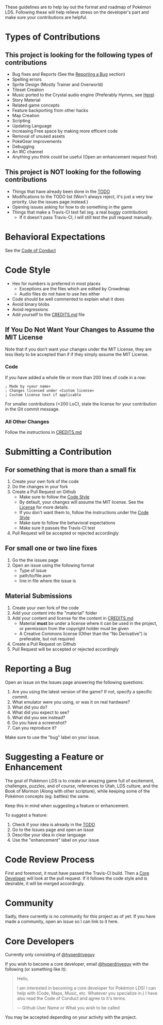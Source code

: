 These guidelines are to help lay out the format and roadmap of Pokémon
LDS. Following these will help relieve stress on the developer's part
and make sure your contributions are helpful.

# Types of Contributions

## This project is looking for the following types of contributions

* Bug fixes and Reports (See the [Reporting a Bug](#reporting-a-bug) section)
* Spelling errors
* Sprite Design (Mostly Trainer and Overworld)
* Tileset Creation
* Music ported to the Crystal audio engine (Preferably Hymns, see [Here](https://www.lds.org/music/library/hymns?lang=eng))
* Story Material
* Related game concepts
* Feature backporting from other hacks
* Map Creation
* Scripting
* Updating Language
* Increasing Free space by making more efficent code
* Removal of unused assets
* PokéGear improvements
* Debugging
* An IRC channel
* Anything you think could be useful (Open an enhancement request first)

## This project is NOT looking for the following contributions

* Things that have already been done in the [TODO](https://github.com/hyperdriveguy/pokelds/blob/master/TODO.md)
* Modifications to the TODO list (Won't always reject, it's just a very
  low priority. Use the issues page instead.)
* Opening issues asking for how to do something in the game
* Things that make a Travis-CI test fail (eg. a real buggy contribution)
    * If it doesn't pass Travis-CI, I will still test the pull request manually.

# Behavioral Expectations

See the [Code of Conduct](https://github.com/hyperdriveguy/pokelds/blob/master/CODE_OF_CONDUCT.md)

# Code Style

* Hex for numbers is preferred in most places
    * Exceptions are the files which are edited by Crowdmap
    * Audio files do not have to use hex either
* Code should be well commented to explain what it does
* Avoid binary blobs
* Avoid regressions
* Add yourself to the [CREDITS.md](https://github.com/hyperdriveguy/pokelds/blob/master/CREDITS.md) file

## If You Do Not Want Your Changes to Assume the MIT License

Note that if you don't want your changes under the MIT License, they are less likely
to be accepted than if if they simply assume the MIT License.

### Code

If you have added a whole file or more than 200 lines of code in a row:

```assembly
; Made by <your name>
; Changes licensed under <Custom license>
; Custom license text if applicable
```

For smaller contributions (<200 LoC), state the license for your contribution in the
Git commit message.

### All Other Changes

Follow the instructions in [CREDITS.md](https://github.com/hyperdriveguy/pokelds/blob/master/CREDITS.md)

# Submitting a Contribution

## For something that is more than a small fix

1. Create your own fork of the code
2. Do the changes in your fork
3. Create a Pull Request on Github
    * Make sure to follow the [Code Style](#code-style)
    * By default, your changes will assume the MIT license. See the
      [License](https://github.com/hyperdriveguy/pokelds/blob/master/LICENSE.md) for more details.
    * If you don't want them to, follow the instructions under the
      [Code Style](#code-style)
    * Make sure to follow the behavioral expectations
    * Make sure it passes the Travis-CI test
4. Pull Request will be accepted or rejected accordingly

## For small one or two line fixes

1. Go the the issues page
2. Open an issue using the following format
    * Type of issue
    * path/to/file.asm
    * line in file where the issue is

## Material Submissions

1. Create your own fork of the code
2. Add your content into the "material" folder
3. Add your content and license for the content in [CREDITS.md](https://github.com/hyperdriveguy/pokelds/blob/master/CREDITS.md)
    * Material __must__ be under a license where it can be used in the
      project, or permission from the copyright holder must be given
    * A Creative Commons license (Other than the "No Derivative") is
      preferable, but not required
4. Create a Pull Request on Github
5. Pull Request will be accepted or rejected accordingly

# Reporting a Bug

Open an issue on the Issues page answering the following questions:

1. Are you using the latest version of the game? If not, specify a specific commit.
2. What emulator were you using, or was it on real hardware?
3. What did you do?
4. What did you expect to see?
5. What did you see instead?
6. Do you have a screenshot?
7. Can you reproduce it?

Make sure to use the "bug" label on your issue.

# Suggesting a Feature or Enhancement

The goal of Pokémon LDS is to create an amazing game full of excitement,
challenges, puzzles, and of course, references to Utah, LDS culture, and
the Book of Mormon (Along with other scripture), while keeping some of
the Pokémon concepts (eg. battles) the same.

Keep this in mind when suggesting a feature or enhancement.

To suggest a feature:

1. Check if your idea is already in the [TODO](https://github.com/hyperdriveguy/pokelds/blob/master/TODO.md)
2. Go to the Issues page and open an issue
3. Describe your idea in clear language
4. Use the "enhancement" label on your issue

# Code Review Process

First and foremost, it must have passed the Travis-CI build. Then a
[Core Developer](#core-developers) will look at the pull request. If it
follows the code style and is desirable, it will be merged accordingly.

# Community

Sadly, there currently is no community for this project as of yet. If
you have made a community, open an issue so I can link to it here.

# Core Developers

Currently only consisting of [@hyperdriveguy](https://github.com/hyperdriveguy)

If you wish to become a core developer, email [@hyperdriveguy](https://github.com/hyperdriveguy)
with the following (or something like it):

> Hello,
>
> I am interested in becoming a core developer for Pokémon LDS!
> I can help with (Code, Maps, Music, etc. Whatever you specialize in.)
> I have also read the Code of Conduct and agree to it's terms.
>
> -- Github User Name or What you wish to be called

You may be accepted depending on your activity with the project.
